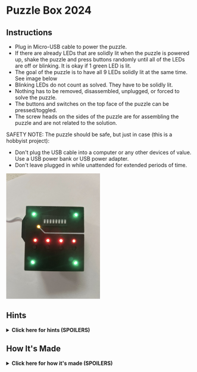 # Puzzle Box 2024
## Instructions
- Plug in Micro-USB cable to power the puzzle.
- If there are already LEDs that are solidly lit when the puzzle is powered up, shake the puzzle and press buttons randomly until all of the LEDs are off or blinking. It is okay if 1 green LED is lit.
- The goal of the puzzle is to have all 9 LEDs solidly lit at the same time. See image below
- Blinking LEDs do not count as solved. They have to be solidly lit.
- Nothing has to be removed, disassembled, unplugged, or forced to solve the puzzle.
- The buttons and switches on the top face of the puzzle can be pressed/toggled.
- The screw heads on the sides of the puzzle are for assembling the puzzle and are not related to the solution.

SAFETY NOTE: The puzzle should be safe, but just in case (this is a hobbyist project):
- Don't plug the USB cable into a computer or any other devices of value. Use a USB power bank or USB power adapter.
- Don't leave plugged in while unattended for extended periods of time.

<img src="https://raw.githubusercontent.com/rsandzimier/puzzle_box_2024/main/assets/solved.jpg" width="50%"/>

## Hints
<details>
  <summary><b>Click here for hints (SPOILERS)</b></summary>
  
<hr>

  <b>General Hint 1:</b>
  <br/>
  There are 3 different colors of LEDs (4 red, 1 yellow, and 4 green). LEDs of the same color are related to each other.
  
  <details>
    <summary><b>General Hint 2:</b></summary>
    The 3 colored groups of LEDs are completely independent from each other. Anything on the puzzle used in the solution for one color will not be used in the solution for the other colors.
  </details>

  <hr>

  <details>
    <summary><b>Red Puzzle Hint 1:</b></summary>
    Press the buttons under the red LEDs. Can you get any of them to light up?
  </details>
  <details>
    <summary><b>Red Puzzle Hint 2:</b></summary>
    You only have to press 1 button at a time.
  </details>
  <details>
    <summary><b>Red Puzzle Hint 3:</b></summary>
    The buttons have to be pressed in a particular order.
  </details>
  <details>
    <summary><b>Red Puzzle Hint 4:</b></summary>
    If all 4 red LEDs are off, the red puzzle has been reset. You will have to start from the beginning.
  </details>
  <details>
    <summary><b>Red Puzzle Hint 5:</b></summary>
    Each LED can only be turned on by the button below it. But doing so may turn off other LEDs. And doing so at the wrong time might reset the puzzle.
  </details>  
  <details>
    <summary><b>Red Puzzle Hint 6:</b></summary>
    Take note of any patterns you find. Patterns repeat.
  </details>
  <details>
    <summary><b>Red Puzzle Hint 7:</b></summary>
    Notice that an LED will only turn on if the LED to the left of it is already on.
  </details>
  <details>
    <summary><b>Red Puzzle Hint 8:</b></summary>
    Think of it as moving the light from left to right. Once you've moved the light all the way to the right, start back over from the left.
  </details>
  <details>
    <summary><b>Red Puzzle Solution:</b></summary>
    When all of the red LEDs are off, press the buttons in the following order to solve the puzzle (button 1 on the far left, button 4 on the far right): 1, 2, 3, 4, 1, 2, 3, 1, 2, 1
  </details>

  <hr>

  <details>
    <summary><b>Yellow Puzzle Hint 1:</b></summary>
    Is there something different about the yellow LED?
  </details>
  <details>
    <summary><b>Yellow Puzzle Hint 2:</b></summary>
    The yellow LED is blinking. Is there any pattern to the blinking?
  </details>
  <details>
    <summary><b>Yellow Puzzle Hint 3:</b></summary>
    The length of the blinks and the gaps between the blinks is not constant.
  </details>
  <details>
    <summary><b>Yellow Puzzle Hint 4:</b></summary>
    The extra long pause between blinks marks the end of the pattern.
  </details>
  <details>
    <summary><b>Yellow Puzzle Hint 5:</b></summary>
    How many blinks are there in the pattern?
  </details>
  <details>
    <summary><b>Yellow Puzzle Hint 6:</b></summary>
    There are 8 blinks. Does 8 show up anywhere else in the puzzle?
  </details>
  <details>
    <summary><b>Yellow Puzzle Hint 7:</b></summary>
    There are 8 dip switches near the yellow LED.
  </details>
  <details>
    <summary><b>Yellow Puzzle Hint 8:</b></summary>
    Typically, a LONG blink is considered ON/HIGH, and a SHORT blink is considered OFF/LOW.
  </details>
  <details>
    <summary><b>Yellow Puzzle Hint 9:</b></summary>
    There is a white line near the yellow LED. Where does it lead?
  </details>
  <details>
    <summary><b>Yellow Puzzle Hint 10:</b></summary>
    The white line leads to 8 numbers on the side of the box. The 8 blinks, 8 dip switches, and 8 numbers on the side of the box are related.
  </details>
  <details>
    <summary><b>Yellow Puzzle Hint 11:</b></summary>
    The dip switches are labeled from 1-8.
  </details>
  <details>
    <summary><b>Yellow Puzzle Hint 12:</b></summary>
    The numbers on the side of the box map the order of the blinks to the order of the dip switches.
  </details>
  <details>
    <summary><b>Yellow Puzzle Hint 13:</b></summary>
    The 1st blink corresponds to the 5th dip switch.
  </details>
  <details>
    <summary><b>Yellow Puzzle Hint 14:</b></summary>
    The 2nd blink corresponds to the 4th dip switch. The 3rd blink corresponds to the 7th dip switch.
  </details>
  <details>
    <summary><b>Yellow Puzzle Hint 15:</b></summary>
    The blinking pattern is SHORT, LONG, LONG, LONG, SHORT, SHORT, SHORT, LONG.
  </details>
  <details>
    <summary><b>Yellow Puzzle Solution:</b></summary>
    Toggle the dip switches to the following configuration to solve the puzzle (from left to right, up is on): OFF, ON, ON, ON, OFF, OFF, ON, OFF
  </details>

  <hr>

  <details>
    <summary><b>Green Puzzle Hint 1:</b></summary>
    Focus on 1 green LED. Can you find a way to turn it on?
  </details>
  <details>
    <summary><b>Green Puzzle Hint 2:</b></summary>
    Can you do the same thing to turn on a 2nd LED? A 3rd? A 4th?
  </details>
  <details>
    <summary><b>Green Puzzle Hint 3:</b></summary>
    Can you figure out what is causing the LEDs to turn off?
  </details>
  <details>
    <summary><b>Green Puzzle Hint 4:</b></summary>
    There is a ball moving inside the puzzle. Moving the ball to certain positions will turn LEDs on, but other positions will turn the LEDs off.
  </details>
  <details>
    <summary><b>Green Puzzle Hint 5:</b></summary>
    Moving the ball to the corners will turn on the corresponding LED. See the green circles in the diagram below. But moving the ball to the reset zones (red X's in diagram below) will turn the LEDs off.
    <br><br/>
    <img src="https://raw.githubusercontent.com/rsandzimier/puzzle_box_2024/main/assets/maze_points.jpg" width="50%"/>
  </details>
  <details>
    <summary><b>Green Puzzle Hint 6:</b></summary>
    Can you find a way to move the ball to all 4 corners without crossing the reset zones?
  </details>
  <details>
    <summary><b>Green Puzzle Hint 7:</b></summary>
    Maybe you are thinking about the puzzle 2-dimensionally.
  </details>
  <details>
    <summary><b>Green Puzzle Hint 8:</b></summary>
    There is a different path for the ball to follow, but requires the ball to move to a different height to use that path.
  </details>
  <details>
    <summary><b>Green Puzzle Hint 9:</b></summary>
    Flip the box over. Does that open up any new path for the ball to take?
  </details>
  <details>
    <summary><b>Green Puzzle Solution:</b></summary>
    Turn on 2 LEDs, flip the box over (without passing through the reset zones), use the alternative path to move to the other side of the box, flip the box back over, and turn on the remaining 2 LEDs. The paths the ball can move on are shown in the diagram below. The blue path is the 2D path the ball in confined to if the puzzle is held upright. The pink path is accessible by flipping the puzzle over and allows the ball to get to the other side without triggering the reset zones. Paths are for reference and not drawn to scale (the blue path is lower down in the box and the pink path is inside the box above the blue path).
    <br><br/>
    <img src="https://raw.githubusercontent.com/rsandzimier/puzzle_box_2024/main/assets/maze_path.jpg" width="50%"/>
  </details>
<hr>
</details>

## How It's Made
<details>
  <summary><b>Click here for how it's made (SPOILERS)</b></summary>
  <br>
  Designed a PCB using KiCad and had the board manufactured by JLCPCB, including the soldering of surface mount components. Photos below of top and bottom of the 100mm x 100mm PCB received from JLCPCB. The surface mounted components include timers, 4-bit counters, logic gates (AND, OR, NOT, NAND), and resistors.
  <br>
  <img src="https://raw.githubusercontent.com/rsandzimier/puzzle_box_2024/main/assets/100mm_board_front.jpg" width="50%"/>
  <img src="https://raw.githubusercontent.com/rsandzimier/puzzle_box_2024/main/assets/100mm_board_back.jpg" width="50%"/>
  <br>
  Designed the PCB to have 4 panels separated by V-grooves. The panels can be broken apart by hand. Each puzzle uses 2 panels, so each PCB makes 2 puzzles. Photos below of 2 panels used for 1 puzzle.
  <br>
  <img src="https://raw.githubusercontent.com/rsandzimier/puzzle_box_2024/main/assets/boards_front.jpg" width="50%"/>
  <img src="https://raw.githubusercontent.com/rsandzimier/puzzle_box_2024/main/assets/boards_back.jpg" width="50%"/>
  <br>
  Below are all of the through hole components used for the puzzle. 6 IR phototransistors, 6 IR LED emitters, 1 capacitor, 1 micro-USB breakout board, header pins, 8 dip switches, 4 buttons, and 9 colored LEDs.
  <br>
  <img src="https://raw.githubusercontent.com/rsandzimier/puzzle_box_2024/main/assets/boards_with_components.jpg" width="50%"/>
  <br>
  Soldered the through hole components onto the boards
  <br>
  <img src="https://raw.githubusercontent.com/rsandzimier/puzzle_box_2024/main/assets/boards_soldered.jpg" width="50%"/>
  <img src="https://raw.githubusercontent.com/rsandzimier/puzzle_box_2024/main/assets/boards_soldered_back.jpg" width="50%"/>
  <br>
  The 2 boards stack together using the headers. 
  <br>
  <img src="https://raw.githubusercontent.com/rsandzimier/puzzle_box_2024/main/assets/boards_soldered_stacked.jpg" width="50%"/>
  <br>
  Below are all of the components used to assemble the puzzle. 
  <br>
  <img src="https://raw.githubusercontent.com/rsandzimier/puzzle_box_2024/main/assets/assembly_components.jpg" width="50%"/>
  <br>
  The top section of the inner maze is mounted to the top PCB assembly.
  <br>
  <img src="https://raw.githubusercontent.com/rsandzimier/puzzle_box_2024/main/assets/top_maze_pre-assembly.jpg" width="50%"/>
  <img src="https://raw.githubusercontent.com/rsandzimier/puzzle_box_2024/main/assets/top_maze_assembly.jpg" width="50%"/>
  <br>
  The bottom section of the inner maze is mounted to the bottom PCB assembly
  <br>
  <img src="https://raw.githubusercontent.com/rsandzimier/puzzle_box_2024/main/assets/bottom_maze_preassembly.jpg" width="50%"/>
  <img src="https://raw.githubusercontent.com/rsandzimier/puzzle_box_2024/main/assets/bottom_maze_assembly.jpg" width="50%"/>
  <br>
  The ball bearing is placed inside the maze and the top and bottom halves of are attached at the headers
  <br>
  <img src="https://raw.githubusercontent.com/rsandzimier/puzzle_box_2024/main/assets/mazes_assembled.jpg" width="50%"/>
  <img src="https://raw.githubusercontent.com/rsandzimier/puzzle_box_2024/main/assets/maze_assembly_side.jpg" width="50%"/>
  <img src="https://raw.githubusercontent.com/rsandzimier/puzzle_box_2024/main/assets/maze_assembly.jpg" width="50%"/>
  <br>
  The top cover is mounted to the PCB assembly using nuts captured in the inner maze parts
  <br>
  <img src="https://raw.githubusercontent.com/rsandzimier/puzzle_box_2024/main/assets/top_cover_pre-assembly.jpg" width="50%"/>
  <img src="https://raw.githubusercontent.com/rsandzimier/puzzle_box_2024/main/assets/top_cover_assembly.jpg" width="50%"/>
  <img src="https://raw.githubusercontent.com/rsandzimier/puzzle_box_2024/main/assets/top_cover_assembly_front.jpg" width="50%"/>
  <img src="https://raw.githubusercontent.com/rsandzimier/puzzle_box_2024/main/assets/top_cover_assembly_side.jpg" width="50%"/>
  <br>
  The bottom cover is mounted in a similar way
  <br>
  <img src="https://raw.githubusercontent.com/rsandzimier/puzzle_box_2024/main/assets/bottom_cover_preassembly.jpg" width="50%"/>
  <img src="https://raw.githubusercontent.com/rsandzimier/puzzle_box_2024/main/assets/bottom_cover_assembly.jpg" width="50%"/>
  <br>
  CAD of 3D printed parts
  <br>
  <img src="https://raw.githubusercontent.com/rsandzimier/puzzle_box_2024/main/assets/bottom_cover_cad1.png" width="50%"/>
  <img src="https://raw.githubusercontent.com/rsandzimier/puzzle_box_2024/main/assets/bottom_cover_cad2.png" width="50%"/>
  <img src="https://raw.githubusercontent.com/rsandzimier/puzzle_box_2024/main/assets/top_cover_cad1.png" width="50%"/>
  <img src="https://raw.githubusercontent.com/rsandzimier/puzzle_box_2024/main/assets/top_cover_cad2.png" width="50%"/>
  <img src="https://raw.githubusercontent.com/rsandzimier/puzzle_box_2024/main/assets/bottom_maze1.png" width="50%"/>
  <img src="https://raw.githubusercontent.com/rsandzimier/puzzle_box_2024/main/assets/bottom_maze2.png" width="50%"/>
  <img src="https://raw.githubusercontent.com/rsandzimier/puzzle_box_2024/main/assets/top_maze_cad1.png" width="50%"/>
  <img src="https://raw.githubusercontent.com/rsandzimier/puzzle_box_2024/main/assets/top_maze_cad2.png" width="50%"/>

</details>
